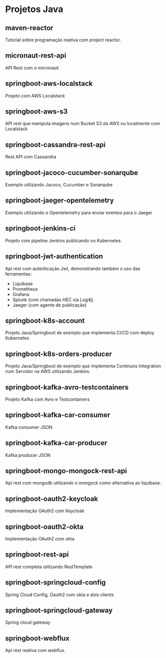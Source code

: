 # Projetos Java

## maven-reactor

Tutorial sobre programação reativa com project reactor.

## micronaut-rest-api

API Rest com o micronaut

## springboot-aws-localstack

Projeto com AWS Localstack

## springboot-aws-s3

API rest que manipula imagens num Bucket S3 da AWS ou localmente com Localstack

## springboot-cassandra-rest-api

Rest API com Cassandra

## springboot-jacoco-cucumber-sonarqube

Exemplo utilizando Jacoco, Cucumber e Sonarqube

## springboot-jaeger-opentelemetry

Exemplo utilizando o Opentelemetry para enviar eventos para o Jaeger

## springboot-jenkins-ci

Projeto com pipeline Jenkins publicando no Kubernetes.

## springboot-jwt-authentication

Api rest com autenticação Jwt, demonstrando também o uso das ferramentas:

* Liquibase
* Prometheus
* Grafana
* Splunk (com chamadas HEC via Log4j)
* Jaeger (com agente de publicação)

## springboot-k8s-account

Projeto Java/Springboot de exemplo que implementa CI/CD com deploy Kubernetes

## springboot-k8s-orders-producer

Projeto Java/Springboot de exemplo que implementa Continuos Integration num Servidor na AWS utilizando Jenkins.

## springboot-kafka-avro-testcontainers

Projeto Kafka com Avro e Testcontainers

## springboot-kafka-car-consumer

Kafka consumer JSON

## springboot-kafka-car-producer

Kafka producer JSON

## springboot-mongo-mongock-rest-api

Api rest com mongodb utilizando o mongock como alternativa ao liquibase.

## springboot-oauth2-keycloak

Implementação OAuth2 com Keycloak

## springboot-oauth2-okta

Implementação OAuth2 com okta

## springboot-rest-api

API rest completa utilizando RestTemplate

## springboot-springcloud-config

Spring Cloud Config, Oauth2 com okta e dois clients

## springboot-springcloud-gateway

Spring cloud gateway

## springboot-webflux

Api rest reativa com webflux.



